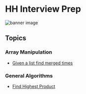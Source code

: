 # HH Interview Prep
![banner image](https://mauerbac-web-images.s3-us-west-2.amazonaws.com/hh-banner.jpg)

## Topics

### Array Manipulation

* [Given a list find merged times](/array_manipulation/find_merge_times.py)

### General Algorithms

* [Find Highest Product](/general_algorithms/find_highest_product.py)

